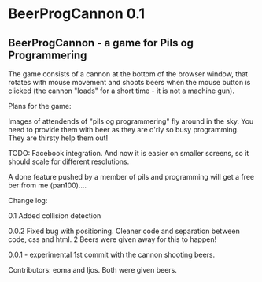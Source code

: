 BeerProgCannon 0.1
==============

BeerProgCannon - a game for Pils og Programmering
-------------------------------------------------

The game consists of a cannon at the bottom of the browser window, that rotates with mouse movement and shoots beers
when the mouse button is clicked (the cannon "loads" for a short time - it is not a machine gun).

Plans for the game:

Images of attendends of "pils og programmering" fly around in the sky. You need to provide them with beer as they are
o'rly so busy programming. They are thirsty help them out!

TODO:
Facebook integration. And now it is easier on smaller screens, so it should scale for different resolutions.

A done feature pushed by a member of pils and programming will get a free ber from me (pan100)....

Change log:

0.1 Added collision detection

0.0.2 Fixed bug with positioning. Cleaner code and separation between code, css and html.
2 Beers were given away for this to happen!

0.0.1 - experimental 1st commit with the cannon shooting beers.

Contributors: eoma and ljos. Both were given beers.
